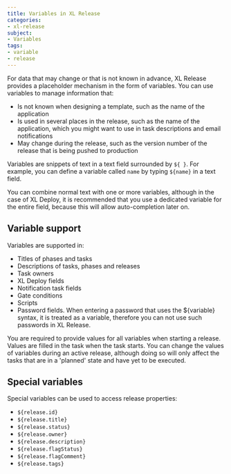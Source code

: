 ```yaml
---
title: Variables in XL Release
categories:
- xl-release
subject:
- Variables
tags:
- variable
- release
---
```


For data that may change or that is not known in advance, XL Release provides a placeholder mechanism in the form of variables. You can use variables to manage information that:

* Is not known when designing a template, such as the name of the application
* Is used in several places in the release, such as the name of the application, which you might want to use in task descriptions and email notifications
* May change during the release, such as the version number of the release that is being pushed to production

Variables are snippets of text in a text field surrounded by `${ }`. For example, you can define a variable called `name` by typing `${name}` in a text field.

You can combine normal text with one or more variables, although in the case of XL Deploy, it is recommended that you use a dedicated variable for the entire field, because this will allow auto-completion later on.

## Variable support

Variables are supported in:

* Titles of phases and tasks
* Descriptions of tasks, phases and releases
* Task owners
* XL Deploy fields
* Notification task fields
* Gate conditions
* Scripts
* Password fields. When entering a password that uses the ${variable} syntax, it is treated as a variable, therefore you can not use such passwords in XL Release.

You are required to provide values for all variables when starting a release. Values are filled in the task when the task starts. You can change the values of variables during an active release, although doing so will only affect the tasks that are in a 'planned' state and have yet to be executed.

## Special variables

Special variables can be used to access release properties:

* `${release.id}`
* `${release.title}`
* `${release.status}`
* `${release.owner}`
* `${release.description}`
* `${release.flagStatus}`
* `${release.flagComment}`
* `${release.tags}`
